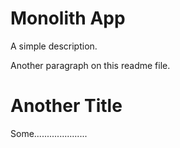 # Monolith App

A simple description.

Another paragraph on this readme file.

# Another Title

Some.....................
